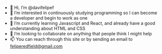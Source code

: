 - 👋 Hi, I’m @davifelipef
- 👀 I’m interested in continuously studying 
programming so I can become a developer and
begin to work as one
- 🌱 I’m currently learning Javascript and React,
and already have a good understanding about
HTML and CSS 
- 💞️ I’m looking to collaborate on anything 
that people think I might help
- 📫 You can reach through this site or by
sending an email to feliperedfield@gmail.com 

<!---
davifelipef/davifelipef is a ✨ special ✨ repository because its `README.md` (this file) appears on your GitHub profile.
You can click the Preview link to take a look at your changes.
--->
